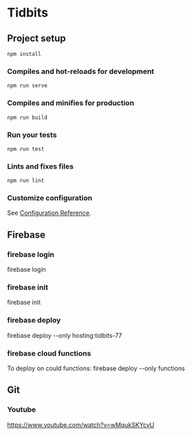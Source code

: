# Tidbits

## Project setup
```
npm install
```

### Compiles and hot-reloads for development
```
npm run serve
```

### Compiles and minifies for production
```
npm run build
```

### Run your tests
```
npm run test
```

### Lints and fixes files
```
npm run lint
```

### Customize configuration
See [Configuration Reference](https://cli.vuejs.org/config/).

## Firebase 

### firebase login
firebase login

### firebase init
firebase init

### firebase deploy
firebase deploy --only hosting:tidbits-77

### firebase cloud functions
To deploy on could functions:
firebase deploy --only functions

## Git

### Youtube
https://www.youtube.com/watch?v=wMqukSKYcvU
